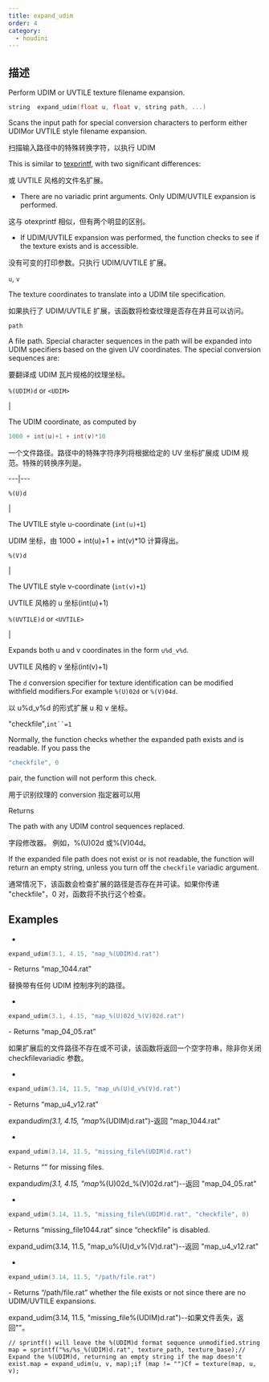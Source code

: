 ```yaml
---
title: expand_udim
order: 4
category:
  - houdini
---
```

    
## 描述

Perform UDIM or UVTILE texture filename expansion.

```c
string  expand_udim(float u, float v, string path, ...)
```

Scans the input path for special conversion characters to perform either
UDIMor UVTILE style filename expansion.

扫描输入路径中的特殊转换字符，以执行 UDIM

This is similar to [texprintf](texprintf.html "Similar to sprintf, but does
expansion of UDIM or UVTILE texture filename expansion."), with two
significant differences:

或 UVTILE 风格的文件名扩展。

- There are no variadic print arguments. Only UDIM/UVTILE expansion is performed.

这与 otexprintf 相似，但有两个明显的区别。

- If UDIM/UVTILE expansion was performed, the function checks to see if the texture exists and is accessible.

没有可变的打印参数。只执行 UDIM/UVTILE 扩展。

`u`, `v`

The texture coordinates to translate into a UDIM tile specification.

如果执行了 UDIM/UVTILE 扩展，该函数将检查纹理是否存在并且可以访问。

`path`

A file path. Special character sequences in the path will be expanded into
UDIM specifiers based on the given UV coordinates. The special conversion
sequences are:

要翻译成 UDIM 瓦片规格的纹理坐标。

`%(UDIM)d` or `<UDIM>`

|

The UDIM coordinate, as computed by

```c
1000 + int(u)+1 + int(v)*10
```

一个文件路径。路径中的特殊字符序列将根据给定的 UV 坐标扩展成 UDIM 规范。特殊的转换序列是。

---|---

`%(U)d`

|

The UVTILE style u-coordinate (`int(u)+1`)

UDIM 坐标，由 1000 + int(u)+1 + int(v)\*10 计算得出。

`%(V)d`

|

The UVTILE style v-coordinate (`int(v)+1`)

UVTILE 风格的 u 坐标(int(u)+1)

`%(UVTILE)d` or `<UVTILE>`

|

Expands both u and v coordinates in the form `u%d_v%d`.

UVTILE 风格的 v 坐标(int(v)+1)

The `d` conversion specifier for texture identification can be modified
withfield modifiers.For example `%(U)02d` or `%(V)04d`.

以 u%d_v%d 的形式扩展 u 和 v 坐标。

"checkfile",` int``=1 `

Normally, the function checks whether the expanded path exists and is
readable. If you pass the

```c
"checkfile", 0
```

pair, the function will not perform
this check.

用于识别纹理的 conversion 指定器可以用

Returns

The path with any UDIM control sequences replaced.

字段修改器。 例如，%(U)02d 或%(V)04d。

If the expanded file path does not exist or is not readable, the function will
return an empty string, unless you turn off the `checkfile` variadic argument.

通常情况下，该函数会检查扩展的路径是否存在并可读。如果你传递 "checkfile"，0 对，函数将不执行这个检查。

## Examples

-

```c
expand_udim(3.1, 4.15, "map_%(UDIM)d.rat")
```

\- Returns “map_1044.rat”

替换带有任何 UDIM 控制序列的路径。

-

```c
expand_udim(3.1, 4.15, "map_%(U)02d_%(V)02d.rat")
```

\- Returns “map_04_05.rat”

如果扩展后的文件路径不存在或不可读，该函数将返回一个空字符串，除非你关闭 checkfilevariadic 参数。

-

```c
expand_udim(3.14, 11.5, "map_u%(U)d_v%(V)d.rat")
```

\- Returns “map_u4_v12.rat”

expand*udim(3.1, 4.15, "map*%(UDIM)d.rat")-返回 "map_1044.rat"

-

```c
expand_udim(3.14, 11.5, "missing_file%(UDIM)d.rat")
```

\- Returns “” for missing files.

expand*udim(3.1, 4.15, "map*%(U)02d\_%(V)02d.rat")--返回 "map_04_05.rat"

-

```c
expand_udim(3.14, 11.5, "missing_file%(UDIM)d.rat", "checkfile", 0)
```

\- Returns “missing_file1044.rat” since “checkfile” is disabled.

expand_udim(3.14, 11.5, "map_u%(U)d_v%(V)d.rat")--返回 "map_u4_v12.rat"

-

```c
expand_udim(3.14, 11.5, "/path/file.rat")
```

\- Returns “/path/file.rat” whether the file exists or not since there are no UDIM/UVTILE expansions.

expand_udim(3.14, 11.5, "missing_file%(UDIM)d.rat")--如果文件丢失，返回""。

    // sprintf() will leave the %(UDIM)d format sequence unmodified.string map = sprintf("%s/%s_%(UDIM)d.rat", texture_path, texture_base);// Expand the %(UDIM)d, returning an empty string if the map doesn't exist.map = expand_udim(u, v, map);if (map != "")Cf = texture(map, u, v);
